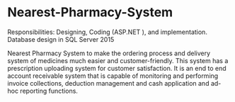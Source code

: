 # Nearest-Pharmacy-System
Responsibilities: Designing, Coding (ASP.NET ), and implementation.
Database design in SQL Server 2015

Nearest Pharmacy System to make the ordering process and delivery system of medicines much easier and customer-friendly. This system has a prescription uploading system for customer satisfaction. It is an end to end account receivable system that is capable of monitoring and performing invoice collections, deduction management and cash application and ad-hoc reporting functions.
